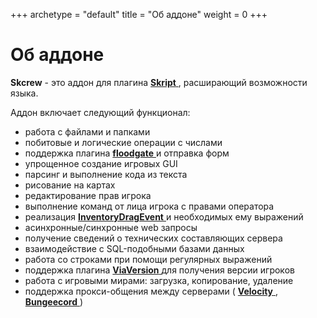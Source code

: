 +++
archetype = "default"
title = "Об аддоне"
weight = 0
+++
# Об аддоне
**Skcrew** - это аддон для плагина [**Skript** <i class="fas fa-link"></i>](https://github.com/SkriptLang/Skript), расширающий возможности языка.

Аддон включает следующий функционал:
- работа с файлами и папками
- побитовые и логические операции с числами 
- поддержка плагина [**floodgate** <i class="fas fa-link"></i>](https://github.com/GeyserMC/Floodgate) и отправка форм
- упрощенное создание игровых GUI
- парсинг и выполнение кода из текста
- рисование на картах
- редактирование прав игрока
- выполнение команд от лица игрока с правами оператора
- реализация [**InventoryDragEvent** <i class="fas fa-link"></i>](https://hub.spigotmc.org/javadocs/bukkit/org/bukkit/event/inventory/InventoryDragEvent.html) и необходимых ему выражений
- асинхронные/синхронные web запросы 
- получение сведений о технических составляющих сервера
- взаимодействие с SQL-подобными базами данных
- работа со строками при помощи регулярных выражений
- поддержка плагина [**ViaVersion** <i class="fas fa-link"></i>](https://github.com/ViaVersion/ViaVersion) для получения версии игроков
- работа с игровыми мирами: загрузка, копирование, удаление
- поддержка прокси-общения между серверами ( [**Velocity** <i class="fas fa-link"></i>](https://github.com/PaperMC/Velocity), [**Bungeecord** <i class="fas fa-link"></i>](https://github.com/SpigotMC/BungeeCord) )
